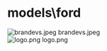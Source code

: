<h1>models\ford</h1>
<div class="container text-center">
<div class="row">
<div class="col col-lg-2 col-6">
<img src="https://media.evkx.net/multimedia/models/ford/brandevs_xst.jpeg" class="img-thumbnail" alt="brandevs.jpeg">
brandevs.jpeg
</div>
<div class="col col-lg-2 col-6">
<img src="https://media.evkx.net/multimedia/models/ford/logo_xst.png" class="img-thumbnail" alt="logo.png">
logo.png
</div>
</div>
</div>
